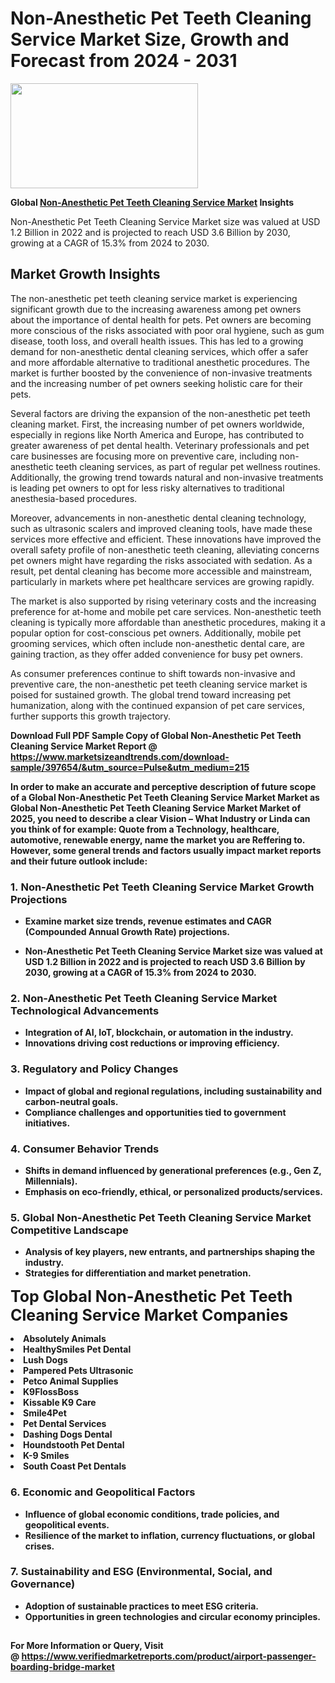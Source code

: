 <H1>Non-Anesthetic Pet Teeth Cleaning Service Market Size, Growth and Forecast from 2024 - 2031</H1><img class="aligncenter size-medium wp-image-584254" src="https://thirdeyenews.in/wp-content/uploads/2024/09/Global-Market-Research-300x168.jpeg" alt="" width="300" height="168" /><p><strong>Global&nbsp;<a href="https://www.marketsizeandtrends.com/download-sample/397654/&amp;utm_source=Pulse&amp;utm_medium=215">Non-Anesthetic Pet Teeth Cleaning Service Market</a> Insights</strong></p><p>Non-Anesthetic Pet Teeth Cleaning Service Market size was valued at USD 1.2 Billion in 2022 and is projected to reach USD 3.6 Billion by 2030, growing at a CAGR of 15.3% from 2024 to 2030.</p><p><h2>Market Growth Insights</h2> <p>The non-anesthetic pet teeth cleaning service market is experiencing significant growth due to the increasing awareness among pet owners about the importance of dental health for pets. Pet owners are becoming more conscious of the risks associated with poor oral hygiene, such as gum disease, tooth loss, and overall health issues. This has led to a growing demand for non-anesthetic dental cleaning services, which offer a safer and more affordable alternative to traditional anesthetic procedures. The market is further boosted by the convenience of non-invasive treatments and the increasing number of pet owners seeking holistic care for their pets.</p> <p><strong></strong></p> <p>Several factors are driving the expansion of the non-anesthetic pet teeth cleaning market. First, the increasing number of pet owners worldwide, especially in regions like North America and Europe, has contributed to greater awareness of pet dental health. Veterinary professionals and pet care businesses are focusing more on preventive care, including non-anesthetic teeth cleaning services, as part of regular pet wellness routines. Additionally, the growing trend towards natural and non-invasive treatments is leading pet owners to opt for less risky alternatives to traditional anesthesia-based procedures.</p> <p>Moreover, advancements in non-anesthetic dental cleaning technology, such as ultrasonic scalers and improved cleaning tools, have made these services more effective and efficient. These innovations have improved the overall safety profile of non-anesthetic teeth cleaning, alleviating concerns pet owners might have regarding the risks associated with sedation. As a result, pet dental cleaning has become more accessible and mainstream, particularly in markets where pet healthcare services are growing rapidly.</p> <p>The market is also supported by rising veterinary costs and the increasing preference for at-home and mobile pet care services. Non-anesthetic teeth cleaning is typically more affordable than anesthetic procedures, making it a popular option for cost-conscious pet owners. Additionally, mobile pet grooming services, which often include non-anesthetic dental care, are gaining traction, as they offer added convenience for busy pet owners.</p> <p>As consumer preferences continue to shift towards non-invasive and preventive care, the non-anesthetic pet teeth cleaning service market is poised for sustained growth. The global trend toward increasing pet humanization, along with the continued expansion of pet care services, further supports this growth trajectory.</p> <p><strong></p><p><span class=""><strong>Download Full PDF Sample Copy of Global Non-Anesthetic Pet Teeth Cleaning Service Market Report</strong> @ <a href="https://www.marketsizeandtrends.com/download-sample/397654/&amp;utm_source=Pulse&amp;utm_medium=215" target="_blank">https://www.marketsizeandtrends.com/download-sample/397654/&amp;utm_source=Pulse&amp;utm_medium=215</a></span></p><p>In order to make an accurate and perceptive description of future scope of a Global&nbsp;Non-Anesthetic Pet Teeth Cleaning Service Market Market as Global&nbsp;Non-Anesthetic Pet Teeth Cleaning Service Market Market of 2025, you need to describe a clear Vision &ndash; What Industry or Linda can you think of for example: Quote from a Technology, healthcare, automotive, renewable energy, name the market you are Reffering to. However, some general trends and factors usually impact market reports and their future outlook include:</p><h3>1.&nbsp;<strong>Non-Anesthetic Pet Teeth Cleaning Service Market Growth Projections</strong></h3><ul><li>Examine market size trends, revenue estimates and CAGR (Compounded Annual Growth Rate) projections.</li><li><p>Non-Anesthetic Pet Teeth Cleaning Service Market size was valued at USD 1.2 Billion in 2022 and is projected to reach USD 3.6 Billion by 2030, growing at a CAGR of 15.3% from 2024 to 2030.</p></li></ul><h3>2.&nbsp;<strong>Non-Anesthetic Pet Teeth Cleaning Service Market Technological Advancements</strong></h3><ul><li>Integration of AI, IoT, blockchain, or automation in the industry.</li><li>Innovations driving cost reductions or improving efficiency.</li></ul><h3>3.&nbsp;<strong>Regulatory and Policy Changes</strong></h3><ul><li>Impact of global and regional regulations, including sustainability and carbon-neutral goals.</li><li>Compliance challenges and opportunities tied to government initiatives.</li></ul><h3>4.&nbsp;<strong>Consumer Behavior Trends</strong></h3><ul><li>Shifts in demand influenced by generational preferences (e.g., Gen Z, Millennials).</li><li>Emphasis on eco-friendly, ethical, or personalized products/services.</li></ul><h3>5.&nbsp;<strong>Global Non-Anesthetic Pet Teeth Cleaning Service Market Competitive Landscape</strong></h3><ul><li>Analysis of key players, new entrants, and partnerships shaping the industry.</li><li>Strategies for differentiation and market penetration.</li></ul><p data-pm-slice="1 1 []"><span style="color: inherit; font-family: inherit; font-size: 25px;">Top Global Non-Anesthetic Pet Teeth Cleaning Service Market Companies</span></p><div class="" data-test-id=""><p><li>Absolutely Animals</li><li> HealthySmiles Pet Dental</li><li> Lush Dogs</li><li> Pampered Pets Ultrasonic</li><li> Petco Animal Supplies</li><li> K9FlossBoss</li><li> Kissable K9 Care</li><li> Smile4Pet</li><li> Pet Dental Services</li><li> Dashing Dogs Dental</li><li> Houndstooth Pet Dental</li><li> K-9 Smiles</li><li> South Coast Pet Dentals</li></p></div><h3>6.&nbsp;<strong>Economic and Geopolitical Factors</strong></h3><ul><li>Influence of global economic conditions, trade policies, and geopolitical events.</li><li>Resilience of the market to inflation, currency fluctuations, or global crises.</li></ul><h3>7.&nbsp;<strong>Sustainability and ESG (Environmental, Social, and Governance)</strong></h3><ul><li>Adoption of sustainable practices to meet ESG criteria.</li><li>Opportunities in green technologies and circular economy principles.</li></ul><h2><strong style="font-size: 14px;">For More Information or Query, Visit @&nbsp;</strong><a style="background-color: #ffffff; font-size: 14px;" href="https://www.marketsizeandtrends.com/report/non-anesthetic-pet-teeth-cleaning-service-market/" target="_blank">https://www.verifiedmarketreports.com/product/airport-passenger-boarding-bridge-market</a></h2>

